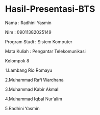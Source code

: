 # Hasil-Presentasi-BTS
Nama  : Radhini Yasmin

Nim   : 09011382025149

Program Studi : Sistem Komputer

Mata Kuliah : Pengantar Telekomunikasi

Kelompok 8

1.Lambang Rio Romayu

2.Muhammad Rafi Wardhana

3.Muhammad Kabir Akmal

4.Muhammad Iqbal Nur'alim

5.Radhini Yasmin

